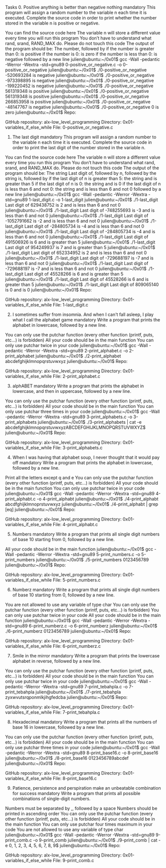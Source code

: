 Tasks
0. Positive anything is better than negative nothing
mandatory
This program will assign a random number to the variable n each time it is executed. Complete the source code in order to print whether the number stored in the variable n is positive or negative.

You can find the source code here
The variable n will store a different value every time you will run this program
You don’t have to understand what rand, srand, RAND_MAX do. Please do not touch this code
The output of the program should be:
The number, followed by
if the number is greater than 0: is positive
if the number is 0: is zero
if the number is less than 0: is negative
followed by a new line
julien@ubuntu:~/0x01$ gcc -Wall -pedantic -Werror -Wextra -std=gnu89 0-positive_or_negative.c -o 0-positive_or_negative
julien@ubuntu:~/0x01$ ./0-positive_or_negative 
-520693284 is negative
julien@ubuntu:~/0x01$ ./0-positive_or_negative 
-973398895 is negative
julien@ubuntu:~/0x01$ ./0-positive_or_negative 
-199220452 is negative
julien@ubuntu:~/0x01$ ./0-positive_or_negative 
561319348 is positive
julien@ubuntu:~/0x01$ ./0-positive_or_negative 
561319348 is positive
julien@ubuntu:~/0x01$ ./0-positive_or_negative 
266853958 is positive
julien@ubuntu:~/0x01$ ./0-positive_or_negative 
-48147767 is negative
julien@ubuntu:~/0x01$ ./0-positive_or_negative 
0 is zero
julien@ubuntu:~/0x01$ 
Repo:

GitHub repository: alx-low_level_programming
Directory: 0x01-variables_if_else_while
File: 0-positive_or_negative.c
   
1. The last digit
mandatory
This program will assign a random number to the variable n each time it is executed. Complete the source code in order to print the last digit of the number stored in the variable n.

You can find the source code here
The variable n will store a different value every time you run this program
You don’t have to understand what rand, srand, and RAND_MAX do. Please do not touch this code
The output of the program should be:
The string Last digit of, followed by
n, followed by
the string is, followed by
if the last digit of n is greater than 5: the string and is greater than 5
if the last digit of n is 0: the string and is 0
if the last digit of n is less than 6 and not 0: the string and is less than 6 and not 0
followed by a new line
julien@ubuntu:~/0x01$ gcc -Wall -pedantic -Werror -Wextra -std=gnu89 1-last_digit.c -o 1-last_digit
julien@ubuntu:~/0x01$ ./1-last_digit 
Last digit of 629438752 is 2 and is less than 6 and not 0
julien@ubuntu:~/0x01$ ./1-last_digit 
Last digit of -748255693 is -3 and is less than 6 and not 0
julien@ubuntu:~/0x01$ ./1-last_digit 
Last digit of -1052791662 is -2 and is less than 6 and not 0
julien@ubuntu:~/0x01$ ./1-last_digit 
Last digit of -284805734 is -4 and is less than 6 and not 0
julien@ubuntu:~/0x01$ ./1-last_digit 
Last digit of -284805734 is -4 and is less than 6 and not 0
julien@ubuntu:~/0x01$ ./1-last_digit 
Last digit of 491506926 is 6 and is greater than 5
julien@ubuntu:~/0x01$ ./1-last_digit 
Last digit of 954249937 is 7 and is greater than 5
julien@ubuntu:~/0x01$ ./1-last_digit 
Last digit of 652334952 is 2 and is less than 6 and not 0
julien@ubuntu:~/0x01$ ./1-last_digit 
Last digit of -729688197 is -7 and is less than 6 and not 0
julien@ubuntu:~/0x01$ ./1-last_digit 
Last digit of -729688197 is -7 and is less than 6 and not 0
julien@ubuntu:~/0x01$ ./1-last_digit 
Last digit of 45528266 is 6 and is greater than 5
julien@ubuntu:~/0x01$ ./1-last_digit 
Last digit of 45528266 is 6 and is greater than 5
julien@ubuntu:~/0x01$ ./1-last_digit 
Last digit of 809065140 is 0 and is 0
julien@ubuntu:~/0x01$
Repo:

GitHub repository: alx-low_level_programming
Directory: 0x01-variables_if_else_while
File: 1-last_digit.c
   
2. I sometimes suffer from insomnia. And when I can't fall asleep, I play what I call the alphabet game
mandatory
Write a program that prints the alphabet in lowercase, followed by a new line.

You can only use the putchar function (every other function (printf, puts, etc…) is forbidden)
All your code should be in the main function
You can only use putchar twice in your code
julien@ubuntu:~/0x01$ gcc -Wall -pedantic -Werror -Wextra -std=gnu89 2-print_alphabet.c -o 2-print_alphabet
julien@ubuntu:~/0x01$ ./2-print_alphabet 
abcdefghijklmnopqrstuvwxyz
julien@ubuntu:~/0x01$
Repo:

GitHub repository: alx-low_level_programming
Directory: 0x01-variables_if_else_while
File: 2-print_alphabet.c
   
3. alphABET
mandatory
Write a program that prints the alphabet in lowercase, and then in uppercase, followed by a new line.

You can only use the putchar function (every other function (printf, puts, etc…) is forbidden)
All your code should be in the main function
You can only use putchar three times in your code
julien@ubuntu:~/0x01$ gcc -Wall -pedantic -Werror -Wextra -std=gnu89 3-print_alphabets.c -o 3-print_alphabets
julien@ubuntu:~/0x01$ ./3-print_alphabets | cat -e
abcdefghijklmnopqrstuvwxyzABCDEFGHIJKLMNOPQRSTUVWXYZ$
julien@ubuntu:~/0x01$ 
Repo:

GitHub repository: alx-low_level_programming
Directory: 0x01-variables_if_else_while
File: 3-print_alphabets.c
   
4. When I was having that alphabet soup, I never thought that it would pay off
mandatory
Write a program that prints the alphabet in lowercase, followed by a new line.

Print all the letters except q and e
You can only use the putchar function (every other function (printf, puts, etc…) is forbidden)
All your code should be in the main function
You can only use putchar twice in your code
julien@ubuntu:~/0x01$ gcc -Wall -pedantic -Werror -Wextra -std=gnu89 4-print_alphabt.c -o 4-print_alphabt
julien@ubuntu:~/0x01$ ./4-print_alphabt 
abcdfghijklmnoprstuvwxyz
julien@ubuntu:~/0x01$ ./4-print_alphabt | grep [eq]
julien@ubuntu:~/0x01$ 
Repo:

GitHub repository: alx-low_level_programming
Directory: 0x01-variables_if_else_while
File: 4-print_alphabt.c
   
5. Numbers
mandatory
Write a program that prints all single digit numbers of base 10 starting from 0, followed by a new line.

All your code should be in the main function
julien@ubuntu:~/0x01$ gcc -Wall -pedantic -Werror -Wextra -std=gnu89 5-print_numbers.c -o 5-print_numbers
julien@ubuntu:~/0x01$ ./5-print_numbers 
0123456789
julien@ubuntu:~/0x01$ 
Repo:

GitHub repository: alx-low_level_programming
Directory: 0x01-variables_if_else_while
File: 5-print_numbers.c
   
6. Numberz
mandatory
Write a program that prints all single digit numbers of base 10 starting from 0, followed by a new line.

You are not allowed to use any variable of type char
You can only use the putchar function (every other function (printf, puts, etc…) is forbidden)
You can only use putchar twice in your code
All your code should be in the main function
julien@ubuntu:~/0x01$ gcc -Wall -pedantic -Werror -Wextra -std=gnu89 6-print_numberz.c -o 6-print_numberz
julien@ubuntu:~/0x01$ ./6-print_numberz 
0123456789
julien@ubuntu:~/0x01$ 
Repo:

GitHub repository: alx-low_level_programming
Directory: 0x01-variables_if_else_while
File: 6-print_numberz.c
   
7. Smile in the mirror
mandatory
Write a program that prints the lowercase alphabet in reverse, followed by a new line.

You can only use the putchar function (every other function (printf, puts, etc…) is forbidden)
All your code should be in the main function
You can only use putchar twice in your code
julien@ubuntu:~/0x01$ gcc -Wall -pedantic -Werror -Wextra -std=gnu89 7-print_tebahpla.c -o 7-print_tebahpla
julien@ubuntu:~/0x01$ ./7-print_tebahpla
zyxwvutsrqponmlkjihgfedcba
julien@ubuntu:~/0x01$
Repo:

GitHub repository: alx-low_level_programming
Directory: 0x01-variables_if_else_while
File: 7-print_tebahpla.c
   
8. Hexadecimal
mandatory
Write a program that prints all the numbers of base 16 in lowercase, followed by a new line.

You can only use the putchar function (every other function (printf, puts, etc…) is forbidden)
All your code should be in the main function
You can only use putchar three times in your code
julien@ubuntu:~/0x01$ gcc -Wall -pedantic -Werror -Wextra -std=gnu89 8-print_base16.c -o 8-print_base16
julien@ubuntu:~/0x01$ ./8-print_base16
0123456789abcdef
julien@ubuntu:~/0x01$
Repo:

GitHub repository: alx-low_level_programming
Directory: 0x01-variables_if_else_while
File: 8-print_base16.c
   
9. Patience, persistence and perspiration make an unbeatable combination for success
mandatory
Write a program that prints all possible combinations of single-digit numbers.

Numbers must be separated by ,, followed by a space
Numbers should be printed in ascending order
You can only use the putchar function (every other function (printf, puts, etc…) is forbidden)
All your code should be in the main function
You can only use putchar four times maximum in your code
You are not allowed to use any variable of type char
julien@ubuntu:~/0x01$ gcc -Wall -pedantic -Werror -Wextra -std=gnu89 9-print_comb.c -o 9-print_comb
julien@ubuntu:~/0x01$ ./9-print_comb | cat -e
0, 1, 2, 3, 4, 5, 6, 7, 8, 9$
julien@ubuntu:~/0x01$ 
Repo:

GitHub repository: alx-low_level_programming
Directory: 0x01-variables_if_else_while
File: 9-print_comb.c
